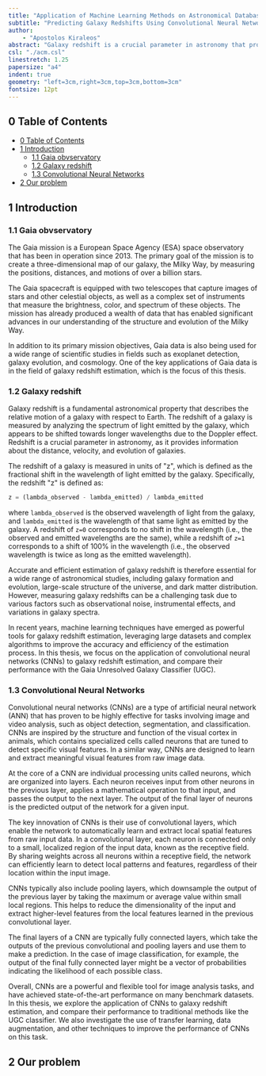 ```yaml
---
title: "Application of Machine Learning Methods on Astronomical Databases"
subtitle: "Predicting Galaxy Redshifts Using Convolutional Neural Networks: A Comparative Study with the Gaia Unresolved Galaxy Classifier"
author: 
    - "Apostolos Kiraleos"
abstract: "Galaxy redshift is a crucial parameter in astronomy that provides information on the distance, age, and evolution of galaxies. In this thesis, we explore the use of convolutional neural networks (CNNs)  for predicting galaxy redshifts from spectra, using data from the Gaia mission. We compare the performance of our CNN model with that of the Gaia Unresolved Galaxy Classifier (UGC), which uses support vector machines (SVMs) for classification."
csl: "./acm.csl"
linestretch: 1.25
papersize: "a4"
indent: true
geometry: "left=3cm,right=3cm,top=3cm,bottom=3cm"
fontsize: 12pt
---
```


## 0 Table of Contents

- [0 Table of Contents](#0-table-of-contents)
- [1 Introduction](#1-introduction)
  - [1.1 Gaia obvservatory](#11-gaia-obvservatory)
  - [1.2 Galaxy redshift](#12-galaxy-redshift)
  - [1.3 Convolutional Neural Networks](#13-convolutional-neural-networks)
- [2 Our problem](#2-our-problem)

## 1 Introduction

### 1.1 Gaia obvservatory

The Gaia mission is a European Space Agency (ESA) space observatory that has been in operation since 2013. The primary goal of the mission is to create a three-dimensional map of our galaxy, the Milky Way, by measuring the positions, distances, and motions of over a billion stars.

The Gaia spacecraft is equipped with two telescopes that capture images of stars and other celestial objects, as well as a complex set of instruments that measure the brightness, color, and spectrum of these objects. The mission has already produced a wealth of data that has enabled significant advances in our understanding of the structure and evolution of the Milky Way.

In addition to its primary mission objectives, Gaia data is also being used for a wide range of scientific studies in fields such as exoplanet detection, galaxy evolution, and cosmology. One of the key applications of Gaia data is in the field of galaxy redshift estimation, which is the focus of this thesis.

### 1.2 Galaxy redshift

Galaxy redshift is a fundamental astronomical property that describes the relative motion of a galaxy with respect to Earth. The redshift of a galaxy is measured by analyzing the spectrum of light emitted by the galaxy, which appears to be shifted towards longer wavelengths due to the Doppler effect. Redshift is a crucial parameter in astronomy, as it provides information about the distance, velocity, and evolution of galaxies.

The redshift of a galaxy is measured in units of "z", which is defined as the fractional shift in the wavelength of light emitted by the galaxy. Specifically, the redshift "z" is defined as:

```python
z = (lambda_observed - lambda_emitted) / lambda_emitted
```

where `lambda_observed` is the observed wavelength of light from the galaxy, and `lambda_emitted` is the wavelength of that same light as emitted by the galaxy. A redshift of `z=0` corresponds to no shift in the wavelength (i.e., the observed and emitted wavelengths are the same), while a redshift of `z=1` corresponds to a shift of 100% in the wavelength (i.e., the observed wavelength is twice as long as the emitted wavelength).

Accurate and efficient estimation of galaxy redshift is therefore essential for a wide range of astronomical studies, including galaxy formation and evolution, large-scale structure of the universe, and dark matter distribution. However, measuring galaxy redshifts can be a challenging task due to various factors such as observational noise, instrumental effects, and variations in galaxy spectra.

In recent years, machine learning techniques have emerged as powerful tools for galaxy redshift estimation, leveraging large datasets and complex algorithms to improve the accuracy and efficiency of the estimation process. In this thesis, we focus on the application of convolutional neural networks (CNNs) to galaxy redshift estimation, and compare their performance with the Gaia Unresolved Galaxy Classifier (UGC).

### 1.3 Convolutional Neural Networks

Convolutional neural networks (CNNs) are a type of artificial neural network (ANN) that has proven to be highly effective for tasks involving image and video analysis, such as object detection, segmentation, and classification. CNNs are inspired by the structure and function of the visual cortex in animals, which contains specialized cells called neurons that are tuned to detect specific visual features. In a similar way, CNNs are designed to learn and extract meaningful visual features from raw image data.

At the core of a CNN are individual processing units called neurons, which are organized into layers. Each neuron receives input from other neurons in the previous layer, applies a mathematical operation to that input, and passes the output to the next layer. The output of the final layer of neurons is the predicted output of the network for a given input.

The key innovation of CNNs is their use of convolutional layers, which enable the network to automatically learn and extract local spatial features from raw input data. In a convolutional layer, each neuron is connected only to a small, localized region of the input data, known as the receptive field. By sharing weights across all neurons within a receptive field, the network can efficiently learn to detect local patterns and features, regardless of their location within the input image.

CNNs typically also include pooling layers, which downsample the output of the previous layer by taking the maximum or average value within small local regions. This helps to reduce the dimensionality of the input and extract higher-level features from the local features learned in the previous convolutional layer.

The final layers of a CNN are typically fully connected layers, which take the outputs of the previous convolutional and pooling layers and use them to make a prediction. In the case of image classification, for example, the output of the final fully connected layer might be a vector of probabilities indicating the likelihood of each possible class.

Overall, CNNs are a powerful and flexible tool for image analysis tasks, and have achieved state-of-the-art performance on many benchmark datasets. In this thesis, we explore the application of CNNs to galaxy redshift estimation, and compare their performance to traditional methods like the UGC classifier. We also investigate the use of transfer learning, data augmentation, and other techniques to improve the performance of CNNs on this task.

## 2 Our problem
